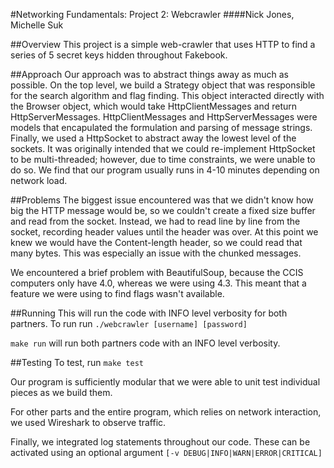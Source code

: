 #Networking Fundamentals: Project 2: Webcrawler
####Nick Jones, Michelle Suk

##Overview
This project is a simple web-crawler that uses HTTP to find a series of
5 secret keys hidden throughout Fakebook.

##Approach
Our approach was to abstract things away as much as possible.
On the top level, we build a Strategy object that was responsible
for the search algorithm and flag finding.  This object
interacted directly with the Browser object, which would
take HttpClientMessages and return HttpServerMessages.
HttpClientMessages and HttpServerMessages were models that
encapulated the formulation and parsing of message strings.
Finally, we used a HttpSocket to abstract away the lowest
level of the sockets.  It was originally intended that
we could re-implement HttpSocket to be multi-threaded; however, 
due to time constraints, we were unable to do so.  We find that
our program usually runs in 4-10 minutes depending on network
load.

##Problems
The biggest issue encountered was that we didn't know
how big the HTTP message would be, so we couldn't create a
fixed size buffer and read from the socket.  Instead, we
had to read line by line from the socket, recording header
values until the header was over.  At this point we knew
we would have the Content-length header, so we could
read that many bytes.  This was especially an issue
with the chunked messages.

We encountered a brief problem with BeautifulSoup,
because the CCIS computers only have 4.0, whereas
we were using 4.3.  This meant that a feature we
were using to find flags wasn't available.

##Running
This will run the code with INFO level verbosity
for both partners.
To run run `./webcrawler [username] [password]`

`make run` will run both partners code with
an INFO level verbosity.

##Testing
To test, run `make test`

Our program is sufficiently modular that we
were able to unit test individual pieces as
we build them.

For other parts and the entire program, which
relies on network interaction, we used Wireshark
to observe traffic.

Finally, we integrated log statements throughout
our code.  These can be activated using an
optional argument `[-v DEBUG|INFO|WARN|ERROR|CRITICAL]`
